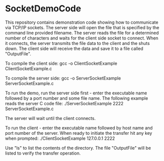 # SocketDemoCode
This repository contains demonstration code showing how to communicate via TCP/IP sockets.  The server side will open the file that is specified by the command line provided filename.  The server reads the file for a determined number of characters and waits for the client side socket to connect.  When it connects, the server transmits the file data to the client and the shuts down.  The client side will receive the data and save it to a file called "OutputFile".

To compile the client side:
    gcc -o ClientSocketExample ClientSocketExample.c
    
To compile the server side:
    gcc -o ServerSocketExample ServerSocketExample.c 
    
To run the demo, run the server side first - enter the executable name followed by a port number and some file name.  The following example reads the server C code file:
    ./ServerSocketExample 2222  ServerSocketExample.c    

The server will wait until the client connects.

To run the client - enter the executable name followed by host name and port number of the server.  When ready to initiate the transfer hit any key when prompted:
    ./ClientSocketExample 127.0.0.1 2222
    
Use "ls" to list the contents of the directory.  The file "OutputFile" will be listed to verify the transfer operation.
